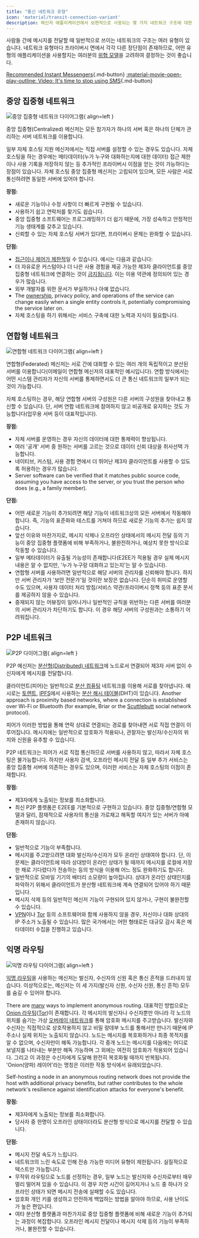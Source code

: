 ```yaml
---
title: "통신 네트워크 유형"
icon: 'material/transit-connection-variant'
description: 메신저 애플리케이션에서 보편적으로 사용되는 몇 가지 네트워크 구조에 대한 개요입니다.
---
```


사람들 간에 메시지를 전달할 때 일반적으로 쓰이는 네트워크의 구조는 여러 유형이 있습니다. 네트워크 유형마다 프라이버시 면에서 각각 다른 장단점이 존재하므로, 어떤 유형의 애플리케이션을 사용할지는 여러분의 [위협 모델](../basics/threat-modeling.md)을 고려하여 결정하는 것이 좋습니다.

[Recommended Instant Messengers](../real-time-communication.md ""){.md-button} [:material-movie-open-play-outline: Video: It's time to stop using SMS](https://www.privacyguides.org/videos/2025/01/24/its-time-to-stop-using-sms-heres-why ""){.md-button}

## 중앙 집중형 네트워크

![중앙 집중형 네트워크 다이어그램](../assets/img/layout/network-centralized.svg){ align=left }

중앙 집중형(Centralized) 메신저는 모든 참가자가 하나의 서버 혹은 하나의 단체가 관리하는 서버 네트워크를 이용합니다.

일부 자체 호스팅 지원 메신저에서는 직접 서버를 설정할 수 있는 경우도 있습니다. 자체 호스팅을 하는 경우에는 메타데이터(누가 누구와 대화하는지에 대한 데이터) 접근 제한이나 사용 기록을 저장하지 않는 등 추가적인 프라이버시 이점을 얻는 것이 가능하다는 장점이 있습니다. 자체 호스팅 중앙 집중형 메신저는 고립되어 있으며, 모든 사람은 서로 통신하려면 동일한 서버에 있어야 합니다.

**장점:**

- 새로운 기능이나 수정 사항이 더 빠르게 구현될 수 있습니다.
- 사용하기 쉽고 연락처를 찾기도 쉽습니다.
- 중앙 집중형 소프트웨어는 프로그래밍하기 더 쉽기 때문에, 가장 성숙하고 안정적인 기능 생태계를 갖추고 있습니다.
- 신뢰할 수 있는 자체 호스팅 서버가 있다면, 프라이버시 문제는 완화할 수 있습니다.

**단점:**

- [접근이나 제어가 제한적](https://drewdevault.com/2018/08/08/Signal.html)일 수 있습니다. 예시는 다음과 같습니다:
- 더 자유로운 커스텀이나 더 나은 사용 경험을 제공 가능한 제3자 클라이언트를 중앙 집중형 네트워크에 연결하는 것이 [금지됩니다](https://github.com/LibreSignal/LibreSignal/issues/37#issuecomment-217211165). 이는 이용 약관에 정의되어 있는 경우가 많습니다.
- 외부 개발자를 위한 문서가 부실하거나 아예 없습니다.
- The [ownership](https://web.archive.org/web/20210729191953/https://blog.privacytools.io/delisting-wire), privacy policy, and operations of the service can change easily when a single entity controls it, potentially compromising the service later on.
- 자체 호스팅을 하기 위해서는 서비스 구축에 대한 노력과 지식이 필요합니다.

## 연합형 네트워크

![연합형 네트워크 다이어그램](../assets/img/layout/network-decentralized.svg){ align=left }

연합형(Federated) 메신저는 서로 간에 대화할 수 있는 여러 개의 독립적이고 분산된 서버를 이용합니다(이메일이 연합형 메신저의 대표적인 예시입니다). 연합 방식에서는 어떤 시스템 관리자가 자신의 서버를 통제하면서도 더 큰 통신 네트워크의 일부가 되는 것이 가능합니다.

자체 호스팅하는 경우, 해당 연합형 서버의 구성원은 다른 서버의 구성원을 찾아내고 통신할 수 있습니다. 단, 서버 연합 네트워크에 참여하지 않고 비공개로 유지하는 것도 가능합니다(업무용 서버 등이 대표적입니다).

**장점:**

- 자체 서버를 운영하는 경우 자신의 데이터에 대한 통제력이 향상됩니다.
- 여러 '공개' 서버 중 원하는 서버를 고르는 것으로 데이터 신뢰 대상을 취사선택 가능합니다.
- 네이티브, 커스텀, 사용 경험 면에서 더 뛰어난 제3자 클라이언트를 사용할 수 있도록 허용하는 경우가 많습니다.
- Server software can be verified that it matches public source code, assuming you have access to the server, or you trust the person who does (e.g., a family member).

**단점:**

- 어떤 새로운 기능이 추가되려면 해당 기능이 네트워크상의 모든 서버에서 작동해야 합니다. 즉, 기능의 표준화와 테스트를 거쳐야 하므로 새로운 기능의 추가는 쉽지 않습니다.
- 앞선 이유와 마찬가지로, 메시지 삭제나 오프라인 상태에서의 메시지 전달 등의 기능이 중앙 집중형 플랫폼에 비해 부족하거나, 불완전하거나, 예상치 못한 방식으로 작동할 수 있습니다.
- 일부 메타데이터가 유출될 가능성이 존재합니다(E2EE가 적용될 경우 실제 메시지 내용은 알 수 없지만, '누가 누구랑 대화하고 있는지'는 알 수 있습니다).
- 연합형 서버를 사용하려면 일반적으로 해당 서버의 관리자를 신뢰해야 합니다. 하지만 서버 관리자가 '보안 전문가'일 것이란 보장은 없습니다. 단순히 취미로 운영할 수도 있으며, 사용자 데이터 처리 방침/서비스 약관/프라이버시 정책 등의 표준 문서를 제공하지 않을 수 있습니다.
- 중재되지 않는 어뷰징이 일어나거나 일반적인 규칙을 위반하는 다른 서버를 여러분의 서버 관리자가 차단하기도 합니다. 이 경우 해당 서버의 구성원과는 소통하기 어려워집니다.

## P2P 네트워크

![P2P 다이어그램](../assets/img/layout/network-distributed.svg){ align=left }

P2P 메신저는 [분산형(Distributed) 네트워크](https://en.wikipedia.org/wiki/Distributed_networking)에 노드로서 연결되어 제3자 서버 없이 수신자에게 메시지를 전달합니다.

클라이언트(피어)는 일반적으로 [분산 컴퓨팅](https://en.wikipedia.org/wiki/Distributed_computing) 네트워크를 이용해 서로를 찾아냅니다. 예시로는 [토렌트](https://ko.wikipedia.org/wiki/%EB%B9%84%ED%8A%B8%ED%86%A0%EB%A0%8C%ED%8A%B8), [IPFS](https://ko.wikipedia.org/wiki/InterPlanetary_File_System)에서 사용하는 [분산 해시 테이블](https://ko.wikipedia.org/wiki/%EB%B6%84%EC%82%B0_%ED%95%B4%EC%8B%9C_%ED%85%8C%EC%9D%B4%EB%B8%94)(DHT)이 있습니다. Another approach is proximity based networks, where a connection is established over Wi-Fi or Bluetooth (for example, Briar or the [Scuttlebutt](https://scuttlebutt.nz) social network protocol).

피어가 이러한 방법을 통해 연락 상대로 연결되는 경로를 찾아내면 서로 직접 연결이 이루어집니다. 메시지에는 일반적으로 암호화가 적용되나, 관찰자는 발신자/수신자의 위치와 신원을 유추할 수 있습니다.

P2P 네트워크는 피어가 서로 직접 통신하므로 서버를 사용하지 않고, 따라서 자체 호스팅은 불가능합니다. 하지만 사용자 검색, 오프라인 메시지 전달 등 일부 추가 서비스는 중앙 집중형 서버에 의존하는 경우도 있으며, 이러한 서비스는 자체 호스팅의 이점이 존재합니다.

**장점:**

- 제3자에게 노출되는 정보를 최소화합니다.
- 최신 P2P 플랫폼은 E2EE를 기본적으로 구현하고 있습니다. 중앙 집중형/연합형 모델과 달리, 잠재적으로 사용자의 통신을 가로채고 해독할 여지가 있는 서버가 아예 존재하지 않습니다.

**단점:**

- 일반적으로 기능이 부족합니다.
- 메시지를 주고받으려면 대화 발신자/수신자가 모두 온라인 상태여야 합니다. 단, 이 문제는 클라이언트에 따라 상대방이 온라인 상태가 될 때까지 메시지를 로컬에 저장한 채로 기다렸다가 전송하는 등의 방식을 이용해 어느 정도 완화하기도 합니다.
- 일반적으로 모바일 기기의 배터리 소모량이 높아집니다. 상대가 온라인 상태인지를 파악하기 위해서 클라이언트가 분산형 네트워크에 계속 연결되어 있어야 하기 때문입니다.
- 메시지 삭제 등의 일반적인 메신저 기능이 구현되어 있지 않거나, 구현이 불완전할 수 있습니다.
- [VPN](../vpn.md)이나 [Tor](../tor.md) 등의 소프트웨어와 함께 사용하지 않을 경우, 자신이나 대화 상대의 IP 주소가 노출될 수 있습니다. 많은 국가에서는 어떤 형태로든 대규모 감시 혹은 메타데이터 수집을 진행하고 있습니다.

## 익명 라우팅

![익명 라우팅 다이어그램](../assets/img/layout/network-anonymous-routing.svg){ align=left }

[익명 라우팅](https://doi.org/10.1007/978-1-4419-5906-5_628)을 사용하는 메신저는 발신자, 수신자의 신원 혹은 통신 흔적을 드러내지 않습니다. 이상적으로는, 메신저는 이 세 가지(발신자 신원, 수신자 신원, 통신 흔적) 모두를 숨길 수 있어야 합니다.

There are [many](https://doi.org/10.1145/3182658) ways to implement anonymous routing. 대표적인 방법으로는 [Onion 라우팅](https://en.wikipedia.org/wiki/Onion_routing)([Tor](tor-overview.md))이 존재합니다. 각 메시지의 발신자나 수신자뿐만 아니라 각 노드의 위치를 숨기는 가상 [오버레이 네트워크](https://en.wikipedia.org/wiki/Overlay_network)를 통해 암호화 메시지를 주고받습니다. 발신자와 수신자는 직접적으로 상호작용하지 않고 비밀 랑데부 노드를 통해서만 만나기 때문에 IP 주소나 실제 위치는 노출되지 않습니다. 노드는 메시지를 복호화하거나 최종 목적지를 알 수 없으며, 수신자만이 해독 가능합니다. 각 중개 노드는 메시지를 다음에는 어디로 보낼지를 나타내는 부분만 해독 가능하며 그 외에는 여전히 암호화가 적용되어 있습니다. 그리고 이 과정은 수신자에게 도달해 완전히 복호화될 때까지 반복됩니다. 'Onion(양파) 레이어'라는 명칭은 이러한 작동 방식에서 유래되었습니다.

Self-hosting a node in an anonymous routing network does not provide the host with additional privacy benefits, but rather contributes to the whole network's resilience against identification attacks for everyone's benefit.

**장점:**

- 제3자에게 노출되는 정보를 최소화합니다.
- 당사자 중 한명이 오프라인 상태이더라도 분산형 방식으로 메시지를 전달할 수 있습니다.

**단점:**

- 메시지 전달 속도가 느립니다.
- 네트워크의 느린 속도로 인해 전송 가능한 미디어 유형이 제한됩니다. 실질적으로 텍스트만 가능합니다.
- 무작위 라우팅으로 노드를 선정하는 경우, 일부 노드는 발신자와 수신자로부터 매우 멀리 떨어져 있을 수 있습니다. 이 경우 지연 시간이 길어지거나 노드 중 하나가 오프라인 상태가 되면 메시지 전송에 실패할 수도 있습니다.
- 암호화 개인 키를 생성하고 안전하게 백업하는 방법을 알아야 하므로, 사용 난이도가 높은 편입니다.
- 여타 분산형 플랫폼과 마찬가지로 중앙 집중형 플랫폼에 비해 새로운 기능이 추가되는 과정이 복잡합니다. 오프라인 메시지 전달이나 메시지 삭제 등의 기능이 부족하거나, 불완전할 수 있습니다.
